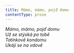 ```yaml
---
title: Mámo, mámo, pojď domu
contentType: prose
---
```


<section>

_Mámo, mámo, pojď domu  
Už se stýská po tobě  
Tatínkově kondomu  
Ukájí se na vdově_

</section>
